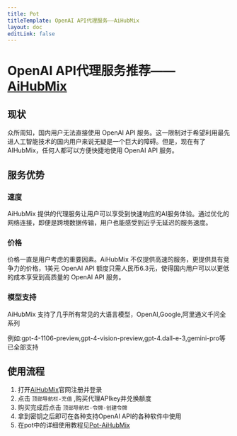 ```yaml
---
title: Pot
titleTemplate: OpenAI API代理服务——AiHubMix
layout: doc
editLink: false
---
```


# OpenAI API代理服务推荐——[AiHubMix](https://aihubmix.com/models?aff=trJY)

## 现状

众所周知，国内用户无法直接使用 OpenAI API 服务。这一限制对于希望利用最先进人工智能技术的国内用户来说无疑是一个巨大的障碍。但是，现在有了 AIHubMix，任何人都可以方便快捷地使用 OpenAI API 服务。

## 服务优势

### 速度

AiHubMix 提供的代理服务让用户可以享受到快速响应的AI服务体验。通过优化的网络连接，即便是跨境数据传输，用户也能感受到近乎无延迟的服务速度。

### 价格

价格一直是用户考虑的重要因素。AiHubMix 不仅提供高速的服务，更提供具有竞争力的价格，1美元 OpenAI API 额度只需人民币6.3元，使得国内用户可以以更低的成本享受到高质量的 OpenAI API 服务。

### 模型支持

AiHubMix 支持了几乎所有常见的大语言模型，OpenAI,Google,阿里通义千问全系列

例如:gpt-4-1106-preview,gpt-4-vision-preview,gpt-4.dall-e-3,gemini-pro等已全部支持

## 使用流程

1. 打开[AiHubMix](https://aihubmix.com/models?aff=trJY)官网注册并登录
2. 点击 `顶部导航栏-充值` ,购买代理APIkey并兑换额度
3. 购买完成后点击 `顶部导航栏-令牌-创建令牌`
4. 拿到密钥之后即可在各种支持OpenAI API的各种软件中使用
5. 在pot中的详细使用教程见[Pot-AiHubMix](/docs/api/translate/openai.html#aihubmix)
